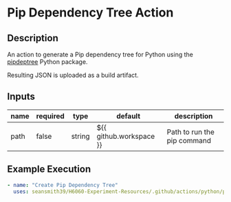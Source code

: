 # Pip Dependency Tree Action

## Description

An action to generate a Pip dependency tree for Python using the [pipdeptree](https://pypi.org/project/pipdeptree/) Python package.

Resulting JSON is uploaded as a build artifact.

## Inputs

| name | required | type   | default                 | description                 |
| ---- | -------- | ------ | ----------------------- | --------------------------- |
| path | false    | string | ${{ github.workspace }} | Path to run the pip command |

## Example Execution

```yaml
- name: "Create Pip Dependency Tree"
  uses: seansmith39/H6060-Experiment-Resources/.github/actions/python/pip-dependency-tree
```
